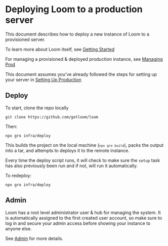 # Deploying Loom to a production server

This document describes how to deploy a new instance of Loom to a provisioned server.

To learn more about Loom itself, see [Getting Started](../users/getting_started.md)

For managing a provisioned & deployed production instance, see [Managing Prod](./managing_prod.md)

This document assumes you've already followed the steps for setting up your server in [Setting Up Production](./setup_production.md)

## Deploy
To start, clone the repo locally 
```
git clone https://github.com/getloom/loom
```

Then:

```npx gro infra/deploy```

This builds the project on the local machine (<code>`npx gro build`</code>), packs the output into a
		tar, and attempts to deploys it to the remote instance.	

Every time the deploy script runs, it will check to make sure the `setup` task has also previously been run and if not, will run it automatically.

To redeploy:

```npx gro infra/deploy```

## Admin
Loom has a root level administrator user & hub for managing the system. It is automatically assigned to the first created user account, so make sure to log in and secure your admin access before showing your instance to anyone else.

See [Admin](./admin.md) for more details.
